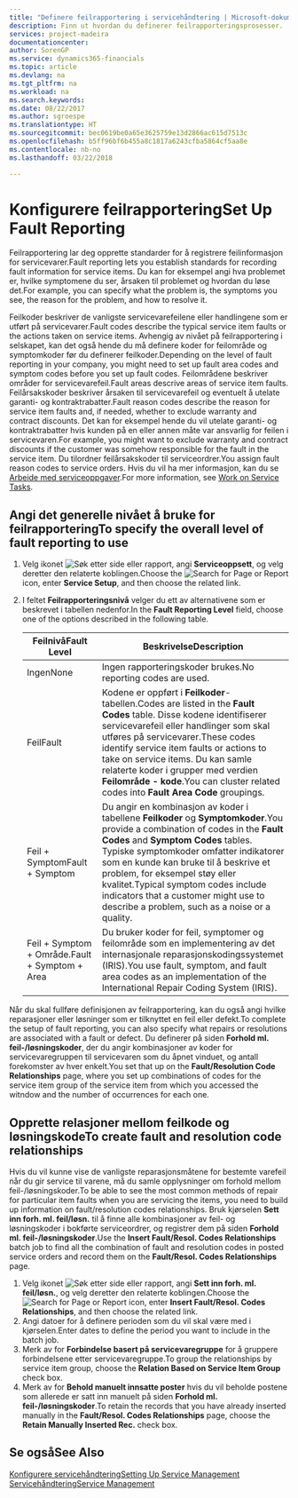 ```yaml
---
title: "Definere feilrapportering i servicehåndtering | Microsoft-dokumentasjon"
description: Finn ut hvordan du definerer feilrapporteringsprosesser.
services: project-madeira
documentationcenter: 
author: SorenGP
ms.service: dynamics365-financials
ms.topic: article
ms.devlang: na
ms.tgt_pltfrm: na
ms.workload: na
ms.search.keywords: 
ms.date: 08/22/2017
ms.author: sgroespe
ms.translationtype: HT
ms.sourcegitcommit: bec0619be0a65e3625759e13d2866ac615d7513c
ms.openlocfilehash: b5ff96bf6b455a8c1817a6243cfba5864cf5aa8e
ms.contentlocale: nb-no
ms.lasthandoff: 03/22/2018

---
```


# <a name="set-up-fault-reporting"></a><span data-ttu-id="d1d58-103">Konfigurere feilrapportering</span><span class="sxs-lookup"><span data-stu-id="d1d58-103">Set Up Fault Reporting</span></span>
<span data-ttu-id="d1d58-104">Feilrapportering lar deg opprette standarder for å registrere feilinformasjon for servicevarer.</span><span class="sxs-lookup"><span data-stu-id="d1d58-104">Fault reporting lets you establish standards for recording fault information for service items.</span></span> <span data-ttu-id="d1d58-105">Du kan for eksempel angi hva problemet er, hvilke symptomene du ser, årsaken til problemet og hvordan du løse det.</span><span class="sxs-lookup"><span data-stu-id="d1d58-105">For example, you can specify what the problem is, the symptoms you see, the reason for the problem, and how to resolve it.</span></span>  

<span data-ttu-id="d1d58-106">Feilkoder beskriver de vanligste servicevarefeilene eller handlingene som er utført på servicevarer.</span><span class="sxs-lookup"><span data-stu-id="d1d58-106">Fault codes describe the typical service item faults or the actions taken on service items.</span></span> <span data-ttu-id="d1d58-107">Avhengig av nivået på feilrapportering i selskapet, kan det også hende du må definere koder for feilområde og symptomkoder før du definerer feilkoder.</span><span class="sxs-lookup"><span data-stu-id="d1d58-107">Depending on the level of fault reporting in your company, you might need to set up fault area codes and symptom codes before you set up fault codes.</span></span> <span data-ttu-id="d1d58-108">Feilområdene beskriver områder for servicevarefeil.</span><span class="sxs-lookup"><span data-stu-id="d1d58-108">Fault areas descrive areas of service item faults.</span></span> <span data-ttu-id="d1d58-109">Feilårsakskoder beskriver årsaken til servicevarefeil og eventuelt å utelate garanti- og kontraktrabatter.</span><span class="sxs-lookup"><span data-stu-id="d1d58-109">Fault reason codes describe the reason for service item faults and, if needed, whether to exclude warranty and contract discounts.</span></span> <span data-ttu-id="d1d58-110">Det kan for eksempel hende du vil utelate garanti- og kontraktrabatter hvis kunden på en eller annen måte var ansvarlig for feilen i servicevaren.</span><span class="sxs-lookup"><span data-stu-id="d1d58-110">For example, you might want to exclude warranty and contract discounts if the customer was somehow responsible for the fault in the service item.</span></span> <span data-ttu-id="d1d58-111">Du tilordner feilårsakskoder til serviceordrer.</span><span class="sxs-lookup"><span data-stu-id="d1d58-111">You assign fault reason codes to service orders.</span></span> <span data-ttu-id="d1d58-112">Hvis du vil ha mer informasjon, kan du se [Arbeide med serviceoppgaver](service-how-to-work-on-service-tasks.md).</span><span class="sxs-lookup"><span data-stu-id="d1d58-112">For more information, see [Work on Service Tasks](service-how-to-work-on-service-tasks.md).</span></span>  

## <a name="to-specify-the-overall-level-of-fault-reporting-to-use"></a><span data-ttu-id="d1d58-113">Angi det generelle nivået å bruke for feilrapportering</span><span class="sxs-lookup"><span data-stu-id="d1d58-113">To specify the overall level of fault reporting to use</span></span>
1. <span data-ttu-id="d1d58-114">Velg ikonet ![Søk etter side eller rapport](media/ui-search/search_small.png "Søk etter side eller rapport"), angi **Serviceoppsett**, og velg deretter den relaterte koblingen.</span><span class="sxs-lookup"><span data-stu-id="d1d58-114">Choose the ![Search for Page or Report](media/ui-search/search_small.png "Search for Page or Report icon") icon, enter **Service Setup**, and then choose the related link.</span></span> 
2. <span data-ttu-id="d1d58-115">I feltet **Feilrapporteringsnivå** velger du ett av alternativene som er beskrevet i tabellen nedenfor.</span><span class="sxs-lookup"><span data-stu-id="d1d58-115">In the **Fault Reporting Level** field, choose one of the options described in the following table.</span></span>  
  
    |<span data-ttu-id="d1d58-116">**Feilnivå**</span><span class="sxs-lookup"><span data-stu-id="d1d58-116">**Fault Level**</span></span>|<span data-ttu-id="d1d58-117">**Beskrivelse**</span><span class="sxs-lookup"><span data-stu-id="d1d58-117">**Description**</span></span>|  
    |------------|-------------|  
    |<span data-ttu-id="d1d58-118">Ingen</span><span class="sxs-lookup"><span data-stu-id="d1d58-118">None</span></span> | <span data-ttu-id="d1d58-119">Ingen rapporteringskoder brukes.</span><span class="sxs-lookup"><span data-stu-id="d1d58-119">No reporting codes are used.</span></span>|  
    |<span data-ttu-id="d1d58-120">Feil</span><span class="sxs-lookup"><span data-stu-id="d1d58-120">Fault</span></span> | <span data-ttu-id="d1d58-121">Kodene er oppført i **Feilkoder**-tabellen.</span><span class="sxs-lookup"><span data-stu-id="d1d58-121">Codes are listed in the **Fault Codes** table.</span></span> <span data-ttu-id="d1d58-122">Disse kodene identifiserer servicevarefeil eller handlinger som skal utføres på servicevarer.</span><span class="sxs-lookup"><span data-stu-id="d1d58-122">These codes identify service item faults or actions to take on service items.</span></span> <span data-ttu-id="d1d58-123">Du kan samle relaterte koder i grupper med verdien **Feilområde - kode**.</span><span class="sxs-lookup"><span data-stu-id="d1d58-123">You can cluster related codes into **Fault Area Code** groupings.</span></span>|  
    |<span data-ttu-id="d1d58-124">Feil + Symptom</span><span class="sxs-lookup"><span data-stu-id="d1d58-124">Fault + Symptom</span></span> | <span data-ttu-id="d1d58-125">Du angir en kombinasjon av koder i tabellene **Feilkoder** og **Symptomkoder**.</span><span class="sxs-lookup"><span data-stu-id="d1d58-125">You provide a combination of codes in the **Fault Codes** and **Symptom Codes** tables.</span></span> <span data-ttu-id="d1d58-126">Typiske symptomkoder omfatter indikatorer som en kunde kan bruke til å beskrive et problem, for eksempel støy eller kvalitet.</span><span class="sxs-lookup"><span data-stu-id="d1d58-126">Typical symptom codes include indicators that a customer might use to describe a problem, such as a noise or a quality.</span></span>|  
    |<span data-ttu-id="d1d58-127">Feil + Symptom + Område.</span><span class="sxs-lookup"><span data-stu-id="d1d58-127">Fault + Symptom + Area</span></span> | <span data-ttu-id="d1d58-128">Du bruker koder for feil, symptomer og feilområde som en implementering av det internasjonale reparasjonskodingssystemet (IRIS).</span><span class="sxs-lookup"><span data-stu-id="d1d58-128">You use fault, symptom, and fault area codes as an implementation of the International Repair Coding System (IRIS).</span></span>|  
  
<span data-ttu-id="d1d58-129">Når du skal fullføre definisjonen av feilrapportering, kan du også angi hvilke reparasjoner eller løsninger som er tilknyttet en feil eller defekt.</span><span class="sxs-lookup"><span data-stu-id="d1d58-129">To complete the setup of fault reporting, you can also specify what repairs or resolutions are associated with a fault or defect.</span></span> <span data-ttu-id="d1d58-130">Du definerer på siden **Forhold ml. feil-/løsningskoder**, der du angir kombinasjoner av koder for servicevaregruppen til servicevaren som du åpnet vinduet, og antall forekomster av hver enkelt.</span><span class="sxs-lookup"><span data-stu-id="d1d58-130">You set that up on the **Fault/Resolution Code Relationships** page, where you set up combinations of codes for the service item group of the service item from which you accessed the witndow and the number of occurrences for each one.</span></span>

## <a name="to-create-fault-and-resolution-code-relationships"></a><span data-ttu-id="d1d58-131">Opprette relasjoner mellom feilkode og løsningskode</span><span class="sxs-lookup"><span data-stu-id="d1d58-131">To create fault and resolution code relationships</span></span>
<!--this needs to go in a working with topic-->
<span data-ttu-id="d1d58-132">Hvis du vil kunne vise de vanligste reparasjonsmåtene for bestemte varefeil når du gir service til varene, må du samle opplysninger om forhold mellom feil-/løsningskoder.</span><span class="sxs-lookup"><span data-stu-id="d1d58-132">To be able to see the most common methods of repair for particular item faults when you are servicing the items, you need to build up information on fault/resolution codes relationships.</span></span> <span data-ttu-id="d1d58-133">Bruk kjørselen **Sett inn forh. ml. feil/løsn.** til å finne alle kombinasjoner av feil- og løsningskoder i bokførte serviceordrer, og registrer dem på siden **Forhold ml. feil-/løsningskoder**.</span><span class="sxs-lookup"><span data-stu-id="d1d58-133">Use the **Insert Fault/Resol. Codes Relationships** batch job to find all the combination of fault and resolution codes in posted service orders and record them on the **Fault/Resol. Codes Relationships** page.</span></span> 
  
1. <span data-ttu-id="d1d58-134">Velg ikonet ![Søk etter side eller rapport](media/ui-search/search_small.png "Søk etter side eller rapport"), angi **Sett inn forh. ml. feil/løsn.**, og velg deretter den relaterte koblingen.</span><span class="sxs-lookup"><span data-stu-id="d1d58-134">Choose the ![Search for Page or Report](media/ui-search/search_small.png "Search for Page or Report icon") icon, enter **Insert Fault/Resol. Codes Relationships**, and then choose the related link.</span></span>  
2. <span data-ttu-id="d1d58-135">Angi datoer for å definere perioden som du vil skal være med i kjørselen.</span><span class="sxs-lookup"><span data-stu-id="d1d58-135">Enter dates to define the period you want to include in the batch job.</span></span>  
3. <span data-ttu-id="d1d58-136">Merk av for **Forbindelse basert på servicevaregruppe** for å gruppere forbindelsene etter servicevaregruppe.</span><span class="sxs-lookup"><span data-stu-id="d1d58-136">To group the relationships by service item group, choose the **Relation Based on Service Item Group** check box.</span></span>  
4. <span data-ttu-id="d1d58-137">Merk av for **Behold manuelt innsatte poster** hvis du vil beholde postene som allerede er satt inn manuelt på siden **Forhold ml. feil-/løsningskoder**.</span><span class="sxs-lookup"><span data-stu-id="d1d58-137">To retain the records that you have already inserted manually in the **Fault/Resol. Codes Relationships** page, choose the **Retain Manually Inserted Rec.** check box.</span></span>  

## <a name="see-also"></a><span data-ttu-id="d1d58-138">Se også</span><span class="sxs-lookup"><span data-stu-id="d1d58-138">See Also</span></span>
[<span data-ttu-id="d1d58-139">Konfigurere servicehåndtering</span><span class="sxs-lookup"><span data-stu-id="d1d58-139">Setting Up Service Management</span></span>](service-setup-service.md)  
[<span data-ttu-id="d1d58-140">Servicehåndtering</span><span class="sxs-lookup"><span data-stu-id="d1d58-140">Service Management</span></span>](service-service.md)  

